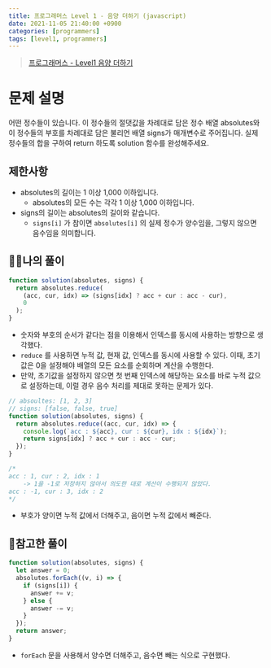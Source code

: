 ```yaml
---
title: 프로그래머스 Level 1 - 음양 더하기 (javascript)
date: 2021-11-05 21:40:00 +0900
categories: [programmers]
tags: [level1, programmers]
---
```


> [프로그래머스 - Level1 음양 더하기](https://programmers.co.kr/learn/courses/30/lessons/76501?language=javascript)

# 문제 설명

어떤 정수들이 있습니다. 이 정수들의 절댓값을 차례대로 담은 정수 배열 absolutes와 이 정수들의 부호를 차례대로 담은 불리언 배열 signs가 매개변수로 주어집니다. 실제 정수들의 합을 구하여 return 하도록 solution 함수를 완성해주세요.

## 제한사항

- absolutes의 길이는 1 이상 1,000 이하입니다.
  - absolutes의 모든 수는 각각 1 이상 1,000 이하입니다.
- signs의 길이는 absolutes의 길이와 같습니다.
  - `signs[i]` 가 참이면 `absolutes[i]` 의 실제 정수가 양수임을, 그렇지 않으면 음수임을 의미합니다.

## 🙋‍♂️나의 풀이

```javascript
function solution(absolutes, signs) {
  return absolutes.reduce(
    (acc, cur, idx) => (signs[idx] ? acc + cur : acc - cur),
    0
  );
}
```

- 숫자와 부호의 순서가 같다는 점을 이용해서 인덱스를 동시에 사용하는 방향으로 생각했다.
- `reduce` 를 사용하면 누적 값, 현재 값, 인덱스를 동시에 사용할 수 있다. 이때, 초기 값은 0을 설정해야 배열의 모든 요소를 순회하며 계산을 수행한다.
- 만약, 초기값을 설정하지 않으면 첫 번째 인덱스에 해당하는 요소를 바로 누적 값으로 설정하는데, 이럴 경우 음수 처리를 제대로 못하는 문제가 있다.

```javascript
// absoultes: [1, 2, 3]
// signs: [false, false, true]
function solution(absolutes, signs) {
  return absolutes.reduce((acc, cur, idx) => {
    console.log(`acc : ${acc}, cur : ${cur}, idx : ${idx}`);
    return signs[idx] ? acc + cur : acc - cur;
  });
}

/*
acc : 1, cur : 2, idx : 1
	-> 1을 -1로 저장하지 않아서 의도한 대로 계산이 수행되지 않았다.
acc : -1, cur : 3, idx : 2
*/
```

- 부호가 양이면 누적 값에서 더해주고, 음이면 누적 값에서 빼준다.

## 👀참고한 풀이

```javascript
function solution(absolutes, signs) {
  let answer = 0;
  absolutes.forEach((v, i) => {
    if (signs[i]) {
      answer += v;
    } else {
      answer -= v;
    }
  });
  return answer;
}
```

- `forEach` 문을 사용해서 양수면 더해주고, 음수면 빼는 식으로 구현했다.
